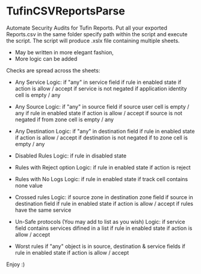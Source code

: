 # TufinCSVReportsParse

Automate Security Audits for Tufin Reports.
Put all your exported Reports.csv in the same folder specify path within the script and execute the script.
The script will produce .xslx file containing multiple sheets.

* May be written in more elegant fashion,
* More logic can be added

Checks are spread across the sheets:

- Any Service
  Logic: if "any" in service field
         if rule in enabled state
         if action is allow / accept
         if service is not negated
         if application identity cell is empty / any
         
- Any Source
  Logic: if "any" in source field
         if source user cell is empty / any
         if rule in enabled state
         if action is allow / accept
         if source is not negated
         if from zone cell is empty / any
         
- Any Destination
  Logic: if "any" in destination field
         if rule in enabled state
         if action is allow / accept
         if destination is not negated
         if to zone cell is empty / any
         
- Disabled Rules
  Logic: if rule in disabled state
  
- Rules with Reject option
  Logic: if rule in enabled state
         if action is reject
 
- Rules with No Logs
  Logic: if rule in enabled state
         if track cell contains none value
         
- Crossed rules
  Logic: if source zone in destination zone field
         if source in destination field
         if rule in enabled state
         if action is allow / accept
         if rules have the same service
         
- Un-Safe protocols (You may add to list as you wish)
  Logic: if service field contains services difined in a list
         if rule in enabled state
         if action is allow / accept
         
- Worst rules
         if "any" object is in source, destination & service fields
         if rule in enabled state
         if action is allow / accept
         
Enjoy :)
